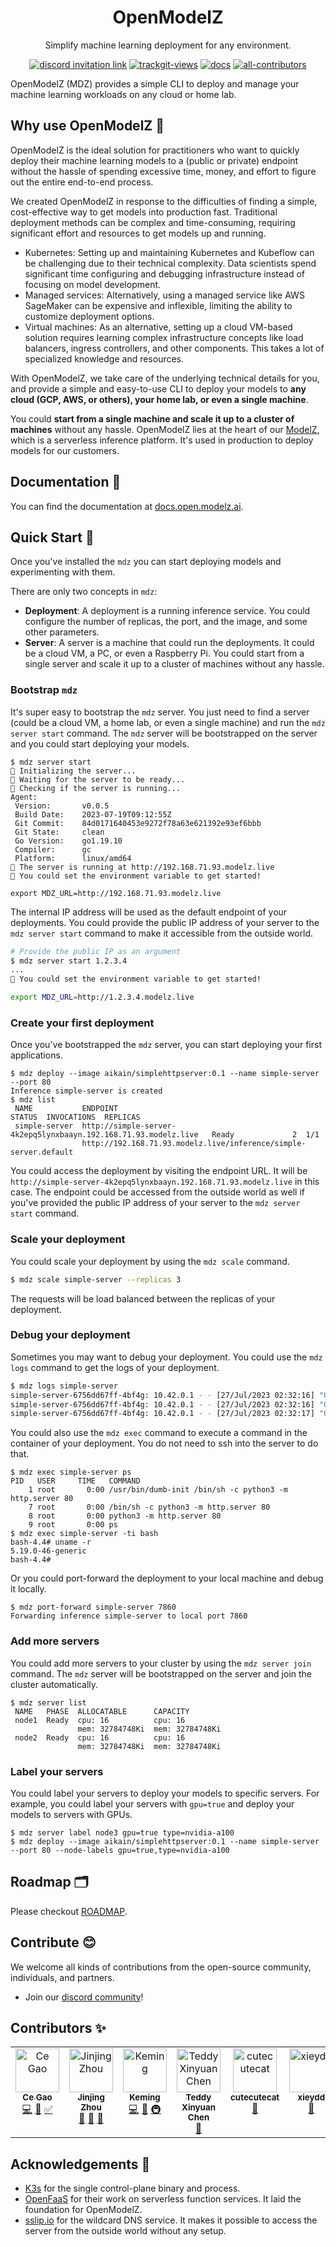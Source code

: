 <div align="center">

# OpenModelZ

Simplify machine learning deployment for any environment.

</div>

<p align=center>
<a href="https://discord.gg/KqswhpVgdU"><img alt="discord invitation link" src="https://dcbadge.vercel.app/api/server/KqswhpVgdU?style=flat"></a>
<a href="https://twitter.com/TensorChord"><img src="https://img.shields.io/twitter/follow/tensorchord?style=social" alt="trackgit-views" /></a>
<a href="https://docs.open.modelz.ai"><img src="https://img.shields.io/badge/docs.open.modelz.ai-455946.svg?style=socail&logo=googlechrome&logoColor=white" alt="docs" /></a>
<a href="https://github.com/tensorchord/openmodelz#contributors-"><img alt="all-contributors" src="https://img.shields.io/github/all-contributors/tensorchord/openmodelz/main"></a>
</p>

OpenModelZ (MDZ) provides a simple CLI to deploy and manage your machine learning workloads on any cloud or home lab.

## Why use OpenModelZ 🙋

OpenModelZ is the ideal solution for practitioners who want to quickly deploy their machine learning models to a (public or private) endpoint without the hassle of spending excessive time, money, and effort to figure out the entire end-to-end process.

We created OpenModelZ in response to the difficulties of finding a simple, cost-effective way to get models into production fast. Traditional deployment methods can be complex and time-consuming, requiring significant effort and resources to get models up and running.

- Kubernetes: Setting up and maintaining Kubernetes and Kubeflow can be challenging due to their technical complexity. Data scientists spend significant time configuring and debugging infrastructure instead of focusing on model development.
- Managed services: Alternatively, using a managed service like AWS SageMaker can be expensive and inflexible, limiting the ability to customize deployment options.
- Virtual machines: As an alternative, setting up a cloud VM-based solution requires learning complex infrastructure concepts like load balancers, ingress controllers, and other components. This takes a lot of specialized knowledge and resources.

With OpenModelZ, we take care of the underlying technical details for you, and provide a simple and easy-to-use CLI to deploy your models to **any cloud (GCP, AWS, or others), your home lab, or even a single machine**.

You could **start from a single machine and scale it up to a cluster of machines** without any hassle. OpenModelZ lies at the heart of our [ModelZ](https://modelz.ai), which is a serverless inference platform. It's used in production to deploy models for our customers.

## Documentation 📝

You can find the documentation at [docs.open.modelz.ai](https://docs.open.modelz.ai).

## Quick Start 🚀

Once you've installed the `mdz` you can start deploying models and experimenting with them.

There are only two concepts in `mdz`:

- **Deployment**: A deployment is a running inference service. You could configure the number of replicas, the port, and the image, and some other parameters.
- **Server**: A server is a machine that could run the deployments. It could be a cloud VM, a PC, or even a Raspberry Pi. You could start from a single server and scale it up to a cluster of machines without any hassle.

### Bootstrap `mdz`

It's super easy to bootstrap the `mdz` server. You just need to find a server (could be a cloud VM, a home lab, or even a single machine) and run the `mdz server start` command. The `mdz` server will be bootstrapped on the server and you could start deploying your models.

```
$ mdz server start
🚧 Initializing the server...
🚧 Waiting for the server to be ready...
🐋 Checking if the server is running...
Agent:
 Version:       v0.0.5
 Build Date:    2023-07-19T09:12:55Z
 Git Commit:    84d0171640453e9272f78a63e621392e93ef6bbb
 Git State:     clean
 Go Version:    go1.19.10
 Compiler:      gc
 Platform:      linux/amd64
🐳 The server is running at http://192.168.71.93.modelz.live
🎉 You could set the environment variable to get started!

export MDZ_URL=http://192.168.71.93.modelz.live
```

The internal IP address will be used as the default endpoint of your deployments. You could provide the public IP address of your server to the `mdz server start` command to make it accessible from the outside world.

```bash
# Provide the public IP as an argument
$ mdz server start 1.2.3.4
...
🎉 You could set the environment variable to get started!

export MDZ_URL=http://1.2.3.4.modelz.live
```

### Create your first deployment

Once you've bootstrapped the `mdz` server, you can start deploying your first applications.

```
$ mdz deploy --image aikain/simplehttpserver:0.1 --name simple-server --port 80
Inference simple-server is created
$ mdz list
 NAME           ENDPOINT                                                          STATUS  INVOCATIONS  REPLICAS 
 simple-server  http://simple-server-4k2epq5lynxbaayn.192.168.71.93.modelz.live   Ready             2  1/1      
                http://192.168.71.93.modelz.live/inference/simple-server.default                                                           
```

You could access the deployment by visiting the endpoint URL. It will be `http://simple-server-4k2epq5lynxbaayn.192.168.71.93.modelz.live` in this case. The endpoint could be accessed from the outside world as well if you've provided the public IP address of your server to the `mdz server start` command.

### Scale your deployment

You could scale your deployment by using the `mdz scale` command.

```bash
$ mdz scale simple-server --replicas 3
```

The requests will be load balanced between the replicas of your deployment.

### Debug your deployment

Sometimes you may want to debug your deployment. You could use the `mdz logs` command to get the logs of your deployment.

```bash
$ mdz logs simple-server
simple-server-6756dd67ff-4bf4g: 10.42.0.1 - - [27/Jul/2023 02:32:16] "GET / HTTP/1.1" 200 -
simple-server-6756dd67ff-4bf4g: 10.42.0.1 - - [27/Jul/2023 02:32:16] "GET / HTTP/1.1" 200 -
simple-server-6756dd67ff-4bf4g: 10.42.0.1 - - [27/Jul/2023 02:32:17] "GET / HTTP/1.1" 200 -
```

You could also use the `mdz exec` command to execute a command in the container of your deployment. You do not need to ssh into the server to do that.

```
$ mdz exec simple-server ps
PID   USER     TIME   COMMAND
    1 root       0:00 /usr/bin/dumb-init /bin/sh -c python3 -m http.server 80
    7 root       0:00 /bin/sh -c python3 -m http.server 80
    8 root       0:00 python3 -m http.server 80
    9 root       0:00 ps
$ mdz exec simple-server -ti bash
bash-4.4# uname -r
5.19.0-46-generic
bash-4.4# 
```

Or you could port-forward the deployment to your local machine and debug it locally.

```
$ mdz port-forward simple-server 7860
Forwarding inference simple-server to local port 7860
```

### Add more servers

You could add more servers to your cluster by using the `mdz server join` command. The `mdz` server will be bootstrapped on the server and join the cluster automatically.

```
$ mdz server list
 NAME   PHASE  ALLOCATABLE      CAPACITY        
 node1  Ready  cpu: 16          cpu: 16         
               mem: 32784748Ki  mem: 32784748Ki 
 node2  Ready  cpu: 16          cpu: 16         
               mem: 32784748Ki  mem: 32784748Ki 
```

### Label your servers

You could label your servers to deploy your models to specific servers. For example, you could label your servers with `gpu=true` and deploy your models to servers with GPUs.

```
$ mdz server label node3 gpu=true type=nvidia-a100
$ mdz deploy --image aikain/simplehttpserver:0.1 --name simple-server --port 80 --node-labels gpu=true,type=nvidia-a100
```

## Roadmap 🗂️

Please checkout [ROADMAP](https://docs.open.modelz.ai/community).

## Contribute 😊

We welcome all kinds of contributions from the open-source community, individuals, and partners.

- Join our [discord community](https://discord.gg/KqswhpVgdU)!

## Contributors ✨

<!-- ALL-CONTRIBUTORS-LIST:START - Do not remove or modify this section -->
<!-- prettier-ignore-start -->
<!-- markdownlint-disable -->
<table>
  <tbody>
    <tr>
      <td align="center" valign="top" width="14.28%"><a href="https://github.com/gaocegege"><img src="https://avatars.githubusercontent.com/u/5100735?v=4?s=70" width="70px;" alt="Ce Gao"/><br /><sub><b>Ce Gao</b></sub></a><br /><a href="https://github.com/tensorchord/openmodelz/commits?author=gaocegege" title="Code">💻</a> <a href="https://github.com/tensorchord/openmodelz/pulls?q=is%3Apr+reviewed-by%3Agaocegege" title="Reviewed Pull Requests">👀</a> <a href="#tutorial-gaocegege" title="Tutorials">✅</a></td>
      <td align="center" valign="top" width="14.28%"><a href="https://github.com/VoVAllen"><img src="https://avatars.githubusercontent.com/u/8686776?v=4?s=70" width="70px;" alt="Jinjing Zhou"/><br /><sub><b>Jinjing Zhou</b></sub></a><br /><a href="#question-VoVAllen" title="Answering Questions">💬</a> <a href="https://github.com/tensorchord/openmodelz/issues?q=author%3AVoVAllen" title="Bug reports">🐛</a> <a href="#ideas-VoVAllen" title="Ideas, Planning, & Feedback">🤔</a></td>
      <td align="center" valign="top" width="14.28%"><a href="https://blog.mapotofu.org/"><img src="https://avatars.githubusercontent.com/u/12974685?v=4?s=70" width="70px;" alt="Keming"/><br /><sub><b>Keming</b></sub></a><br /><a href="https://github.com/tensorchord/openmodelz/commits?author=kemingy" title="Code">💻</a> <a href="#design-kemingy" title="Design">🎨</a> <a href="#infra-kemingy" title="Infrastructure (Hosting, Build-Tools, etc)">🚇</a></td>
      <td align="center" valign="top" width="14.28%"><a href="https://github.com/tddschn"><img src="https://avatars.githubusercontent.com/u/45612704?v=4?s=70" width="70px;" alt="Teddy Xinyuan Chen"/><br /><sub><b>Teddy Xinyuan Chen</b></sub></a><br /><a href="https://github.com/tensorchord/openmodelz/commits?author=tddschn" title="Documentation">📖</a></td>
      <td align="center" valign="top" width="14.28%"><a href="https://github.com/cutecutecat"><img src="https://avatars.githubusercontent.com/u/19801166?v=4?s=70" width="70px;" alt="cutecutecat"/><br /><sub><b>cutecutecat</b></sub></a><br /><a href="#ideas-cutecutecat" title="Ideas, Planning, & Feedback">🤔</a></td>
      <td align="center" valign="top" width="14.28%"><a href="https://xieydd.github.io/"><img src="https://avatars.githubusercontent.com/u/20329697?v=4?s=70" width="70px;" alt="xieydd"/><br /><sub><b>xieydd</b></sub></a><br /><a href="#ideas-xieydd" title="Ideas, Planning, & Feedback">🤔</a></td>
    </tr>
  </tbody>
</table>

<!-- markdownlint-restore -->
<!-- prettier-ignore-end -->

<!-- ALL-CONTRIBUTORS-LIST:END -->

## Acknowledgements 🙏

- [K3s](https://github.com/k3s-io/k3s) for the single control-plane binary and process.
- [OpenFaaS](https://github.com/openfaas) for their work on serverless function services. It laid the foundation for OpenModelZ.
- [sslip.io](https://github.com/cunnie/sslip.io) for the wildcard DNS service. It makes it possible to access the server from the outside world without any setup.
